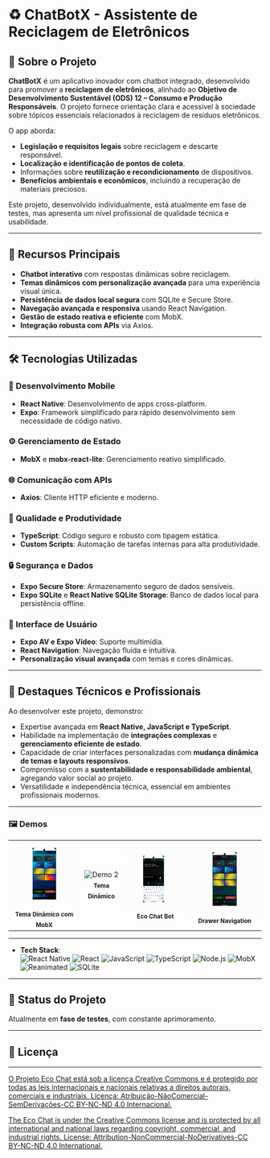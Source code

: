# ♻️ ChatBotX - Assistente de Reciclagem de Eletrônicos

## 🚀 Sobre o Projeto

**ChatBotX** é um aplicativo inovador com chatbot integrado, desenvolvido para promover a **reciclagem de eletrônicos**, alinhado ao **Objetivo de Desenvolvimento Sustentável (ODS) 12 – Consumo e Produção Responsáveis**. O projeto fornece orientação clara e acessível à sociedade sobre tópicos essenciais relacionados à reciclagem de resíduos eletrônicos.

O app aborda:

* **Legislação e requisitos legais** sobre reciclagem e descarte responsável.
* **Localização e identificação de pontos de coleta**.
* Informações sobre **reutilização e recondicionamento** de dispositivos.
* **Benefícios ambientais e econômicos**, incluindo a recuperação de materiais preciosos.

Este projeto, desenvolvido individualmente, está atualmente em fase de testes, mas apresenta um nível profissional de qualidade técnica e usabilidade.

---

## 🎯 Recursos Principais

* **Chatbot interativo** com respostas dinâmicas sobre reciclagem.
* **Temas dinâmicos com personalização avançada** para uma experiência visual única.
* **Persistência de dados local segura** com SQLite e Secure Store.
* **Navegação avançada e responsiva** usando React Navigation.
* **Gestão de estado reativa e eficiente** com MobX.
* **Integração robusta com APIs** via Axios.

---

## 🛠️ Tecnologias Utilizadas

### 📱 Desenvolvimento Mobile

* **React Native**: Desenvolvimento de apps cross-platform.
* **Expo**: Framework simplificado para rápido desenvolvimento sem necessidade de código nativo.

### ⚙️ Gerenciamento de Estado

* **MobX** e **mobx-react-lite**: Gerenciamento reativo simplificado.

### 🌐 Comunicação com APIs

* **Axios**: Cliente HTTP eficiente e moderno.

### 🧠 Qualidade e Produtividade

* **TypeScript**: Código seguro e robusto com tipagem estática.
* **Custom Scripts**: Automação de tarefas internas para alta produtividade.

### 🔒 Segurança e Dados

* **Expo Secure Store**: Armazenamento seguro de dados sensíveis.
* **Expo SQLite** e **React Native SQLite Storage**: Banco de dados local para persistência offline.

### 🎨 Interface de Usuário

* **Expo AV e Expo Video**: Suporte multimídia.
* **React Navigation**: Navegação fluida e intuitiva.
* **Personalização visual avançada** com temas e cores dinâmicas.

---

## 📌 Destaques Técnicos e Profissionais

Ao desenvolver este projeto, demonstro:

* Expertise avançada em **React Native, JavaScript e TypeScript**.
* Habilidade na implementação de **integrações complexas** e **gerenciamento eficiente de estado**.
* Capacidade de criar interfaces personalizadas com **mudança dinâmica de temas e layouts responsivos**.
* Compromisso com a **sustentabilidade e responsabilidade ambiental**, agregando valor social ao projeto.
* Versatilidade e independência técnica, essencial em ambientes profissionais modernos.

---

### 🖼️ Demos

<table>
  <tr>
    <td align="center">
      <img src="https://github.com/Jhon-SW-Elliott/Extensao_Universitaria_Eco_Chat/blob/main/main/assets/tema_dinamico_mobx.gif" alt="Demo 1" width="200"/>
      <br><sub><b>Tema Dinâmico com MobX</b></sub>
    </td>
    <td align="center">
      <img src="https://github.com/Jhon-SW-Elliott/Extensao_Universitaria_Eco_Chat/blob/main/main/assets/tema_dinamico.gif" alt="Demo 2" width="200"/>
      <br><sub><b>Tema Dinâmico</b></sub>
    </td>
    <td align="center">
      <img src="https://github.com/Jhon-SW-Elliott/Extensao_Universitaria_Eco_Chat/blob/main/main/assets/eco_chat_bot.gif" alt="Demo 3" width="200"/>
      <br><sub><b>Eco Chat Bot</b></sub>
    </td>
    <td align="center">
      <img src="https://github.com/Jhon-SW-Elliott/Extensao_Universitaria_Eco_Chat/blob/main/main/assets/drawer.gif" alt="Demo 4" width="200"/>
      <br><sub><b>Drawer Navigation</b></sub>
    </td>
  </tr>
</table>

---

- **Tech Stack**:  
  ![React Native](https://img.shields.io/badge/React_Native-20232A?style=for-the-badge&logo=react&logoColor=61DAFB)
  ![React](https://img.shields.io/badge/React-20232A?style=for-the-badge&logo=react&logoColor=61DAFB)
  ![JavaScript](https://img.shields.io/badge/JavaScript-F7DF1E?style=for-the-badge&logo=javascript&logoColor=black)
  ![TypeScript](https://img.shields.io/badge/TypeScript-007ACC?style=for-the-badge&logo=typescript&logoColor=white)
  ![Node.js](https://img.shields.io/badge/Node.js-339933?style=for-the-badge&logo=nodedotjs&logoColor=white)
  ![MobX](https://img.shields.io/badge/MobX-764ABC?style=for-the-badge&logo=mobx&logoColor=white)
  ![Reanimated](https://img.shields.io/badge/Reanimated-20232A?style=for-the-badge&logo=react&logoColor=61DAFB)
  ![SQLite](https://img.shields.io/badge/SQLite-003B57?style=for-the-badge&logo=sqlite&logoColor=white)

---
## 🚧 Status do Projeto

Atualmente em **fase de testes**, com constante aprimoramento.

---

## 📄 Licença

---

<p xmlns:cc="http://creativecommons.org/ns#" >  <a href="https://creativecommons.org/licenses/by-nc-nd/4.0/?ref=chooser-v1" target="_blank" rel="license noopener noreferrer" style="display:inline-block;"> O Projeto Eco Chat está sob a licença Creative Commons e é protegido por todas as leis internacionais e nacionais relativas a direitos autorais, comerciais e industriais. Licença: Atribuição-NãoComercial-SemDerivações-CC BY-NC-ND 4.0 Internacional. </a></p>

<p xmlns:cc="http://creativecommons.org/ns#" >  <a href="https://creativecommons.org/licenses/by-nc-nd/4.0/?ref=chooser-v1" target="_blank" rel="license noopener noreferrer" style="display:inline-block;"> The  Eco Chat is under the Creative Commons license and is protected by all international and national laws regarding copyright, commercial, and industrial rights. License: Attribution-NonCommercial-NoDerivatives-CC BY-NC-ND 4.0 International. </a></p>

<p xmlns:cc="http://creativecommons.org/ns#" > <a href="https://creativecommons.org/licenses/by-nc-nd/4.0/?ref=chooser-v1" target="_blank" rel="license noopener noreferrer" style="display:inline-block;">
<img style="height:22px!important;margin-left:3px;vertical-align:text-bottom;" src="https://mirrors.creativecommons.org/presskit/icons/cc.svg?ref=chooser-v1" alt=""><img style="height:22px!important;margin-left:3px;vertical-align:text-bottom;" src="https://mirrors.creativecommons.org/presskit/icons/by.svg?ref=chooser-v1" alt=""><img style="height:22px!important;margin-left:3px;vertical-align:text-bottom;" src="https://mirrors.creativecommons.org/presskit/icons/nc.svg?ref=chooser-v1" alt=""><img style="height:22px!important;margin-left:3px;vertical-align:text-bottom;" src="https://mirrors.creativecommons.org/presskit/icons/nd.svg?ref=chooser-v1" alt=""></a></p>


